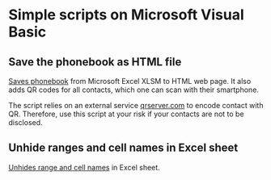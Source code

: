 # Simple scripts on Microsoft Visual Basic

## Save the phonebook as HTML file

[Saves phonebook](./phonebook.vbs) from Microsoft Excel XLSM to HTML web page.
It also adds QR codes for all contacts, which one can scan with their smartphone.

The script relies on an external service [qrserver.com](https://api.qrserver.com) to encode contact with QR.
Therefore, use this script at your risk if your contacts are not to be disclosed.


## Unhide ranges and cell names in Excel sheet

[Unhides range and cell names](./excel-unhide-cell-names.vbs) in Excel sheet.
